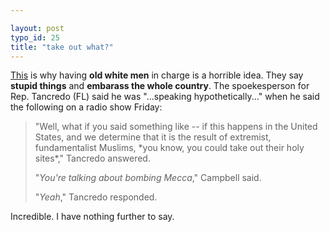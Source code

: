 ```yaml
---

layout: post
typo_id: 25
title: "take out what?"
---
```

[This](http://www.cnn.com/2005/POLITICS/07/18/congressman.muslims.ap/index.html)
is why having **old white men** in charge is a horrible idea. They say
**stupid things** and **embarass the whole country**. The spoekesperson
for Rep. Tancredo (FL) said he was "...speaking hypothetically..." when
he said the following on a radio show Friday:

<blockquote>
"Well, what if you said something like -- if this happens in the United
States, and we determine that it is the result of extremist,
fundamentalist Muslims, *you know, you could take out their holy
sites*," Tancredo answered.

"*You're talking about bombing Mecca*," Campbell said.

"*Yeah*," Tancredo responded.

</blockquote>
Incredible. I have nothing further to say.
